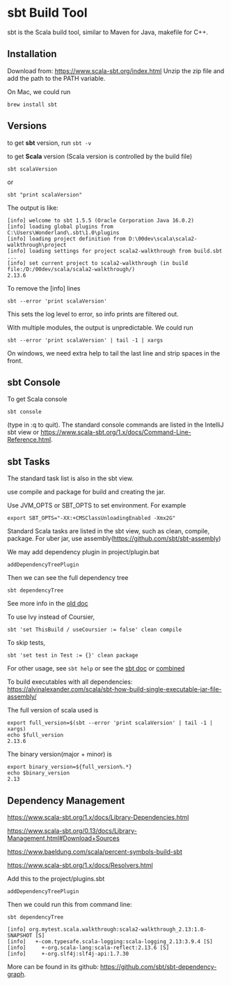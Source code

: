 # sbt Build Tool

sbt is the Scala build tool, similar to Maven for Java, makefile for C++.

## Installation
Download from: https://www.scala-sbt.org/index.html
Unzip the zip file and add the path to the PATH variable.

On Mac, we could run
```
brew install sbt
```

## Versions
to get **sbt** version, run ```sbt -v```

to get **Scala** version (Scala version is controlled by the build file)
```
sbt scalaVersion
```
or 
```
sbt "print scalaVersion"
```
The output is like:
```
[info] welcome to sbt 1.5.5 (Oracle Corporation Java 16.0.2)
[info] loading global plugins from C:\Users\Wonderland\.sbt\1.0\plugins
[info] loading project definition from D:\00dev\scala\scala2-walkthrough\project
[info] loading settings for project scala2-walkthrough from build.sbt ...
[info] set current project to scala2-walkthrough (in build file:/D:/00dev/scala/scala2-walkthrough/)
2.13.6
```
To remove the [info] lines
```
sbt --error 'print scalaVersion'
```
This sets the log level to error, so info prints are filtered out.

With multiple modules, the output is unpredictable. We could run
```
sbt --error 'print scalaVersion' | tail -1 | xargs
```
On windows, we need extra help to tail the last line and strip spaces in the front.

## sbt Console

To get Scala console
```
sbt console
```
(type in :q to quit). The standard console commands are listed in the IntelliJ sbt view
or https://www.scala-sbt.org/1.x/docs/Command-Line-Reference.html.

## sbt Tasks
The standard task list is also in the sbt view.

use compile and package for build and creating the jar.

Use JVM_OPTS or SBT_OPTS to set environment. For example
```
export SBT_OPTS="-XX:+CMSClassUnloadingEnabled -Xmx2G"
```


Standard Scala tasks are listed in the sbt view, such as clean, compile, package.
For uber jar, use assembly(https://github.com/sbt/sbt-assembly)

We may add dependency plugin in project/plugin.bat
```
addDependencyTreePlugin
```
Then we can see the full dependency tree
```
sbt dependencyTree
```
See more info in the [old doc](https://github.com/sbt/sbt-dependency-graph)

To use Ivy instead of Coursier,
```
sbt 'set ThisBuild / useCoursier := false' clean compile
```

To skip tests,
```
sbt 'set test in Test := {}' clean package
```
For other usage, see
```sbt help``` or see the [sbt doc](https://www.scala-sbt.org/1.x/docs/)
or [combined](https://www.scala-sbt.org/1.x/docs/Combined+Pages.html)

To build executables with all dependencies:
https://alvinalexander.com/scala/sbt-how-build-single-executable-jar-file-assembly/

The full version of scala used is
```
export full_version=$(sbt --error 'print scalaVersion' | tail -1 | xargs)
echo $full_version
2.13.6
```
The binary version(major + minor) is
```
export binary_version=${full_version%.*}
echo $binary_version
2.13
```

## Dependency Management

https://www.scala-sbt.org/1.x/docs/Library-Dependencies.html

https://www.scala-sbt.org/0.13/docs/Library-Management.html#Download+Sources

https://www.baeldung.com/scala/percent-symbols-build-sbt

https://www.scala-sbt.org/1.x/docs/Resolvers.html

Add this to the project/plugins.sbt
```
addDependencyTreePlugin
```
Then we could run this from command line:
```
sbt dependencyTree

[info] org.mytest.scala.walkthrough:scala2-walkthrough_2.13:1.0-SNAPSHOT [S]
[info]   +-com.typesafe.scala-logging:scala-logging_2.13:3.9.4 [S]
[info]     +-org.scala-lang:scala-reflect:2.13.6 [S]
[info]     +-org.slf4j:slf4j-api:1.7.30
```
More can be found in its github: https://github.com/sbt/sbt-dependency-graph.
